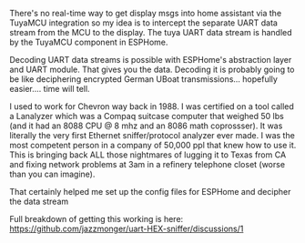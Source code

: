 There's no real-time way to get display msgs into home assistant via the TuyaMCU integration so my idea is to intercept the separate UART data stream from the MCU to the display. The tuya UART data stream is handled by the TuyaMCU component in ESPHome.

Decoding UART data streams is possible with ESPHome's abstraction layer and UART module. That gives you the data. Decoding it is probably going to be like deciphering encrypted German UBoat transmissions... hopefully easier.... time will tell. 

I used to work for Chevron way back in 1988. I was certified on a tool called a Lanalyzer which was a Compaq suitcase computer that weighed 50 lbs (and it had an 8088 CPU @ 8 mhz and an 8086 math coprossser). It was literally the very first Ethernet sniffer/protocol analyzer ever made. I was the most competent person in a company of 50,000 ppl that knew how to use it. This is bringing back ALL those nightmares of lugging it to Texas from CA and fixing network problems at 3am in a refinery telephone closet (worse than you can imagine).

That certainly helped me set up the config files for ESPHome and decipher the data stream

Full breakdown  of getting this working is here: https://github.com/jazzmonger/uart-HEX-sniffer/discussions/1
